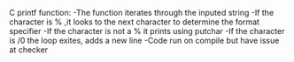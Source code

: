 C printf function:
-The function iterates through the inputed string
-If the character is % ,it looks to the next character
to determine the format specifier
-If the character is not a % it prints using putchar
-If the character is /0 the loop exites, adds a new line
-Code run on compile but have issue at checker
